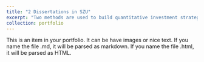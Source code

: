```yaml
---
title: "2 Dissertations in SZU"
excerpt: "Two methods are used to build quantitative investment strategies, one is reinforcement learning and the other is event-driven<br/><img src='/images/dissertation_500x300.png'>"
collection: portfolio
---
```


This is an item in your portfolio. It can be have images or nice text. If you name the file .md, it will be parsed as markdown. If you name the file .html, it will be parsed as HTML. 
